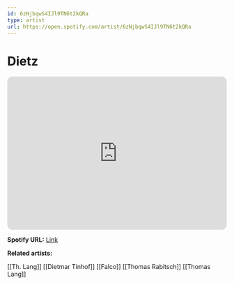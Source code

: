 ```yaml
---
id: 6zNjbqwS4IJl9TN6t2kQRa
type: artist
url: https://open.spotify.com/artist/6zNjbqwS4IJl9TN6t2kQRa
---
```

# Dietz

<iframe style="border-radius:12px" src="https://open.spotify.com/embed/artist/6zNjbqwS4IJl9TN6t2kQRa" width="100%" height="352" frameBorder="0" allowfullscreen="" allow="autoplay; clipboard-write; encrypted-media; fullscreen; picture-in-picture" loading="lazy"></iframe>

**Spotify URL:** [Link](https://open.spotify.com/artist/6zNjbqwS4IJl9TN6t2kQRa)

**Related artists:**

[[Th. Lang]]
[[Dietmar Tinhof]]
[[Falco]]
[[Thomas Rabitsch]]
[[Thomas Lang]]
